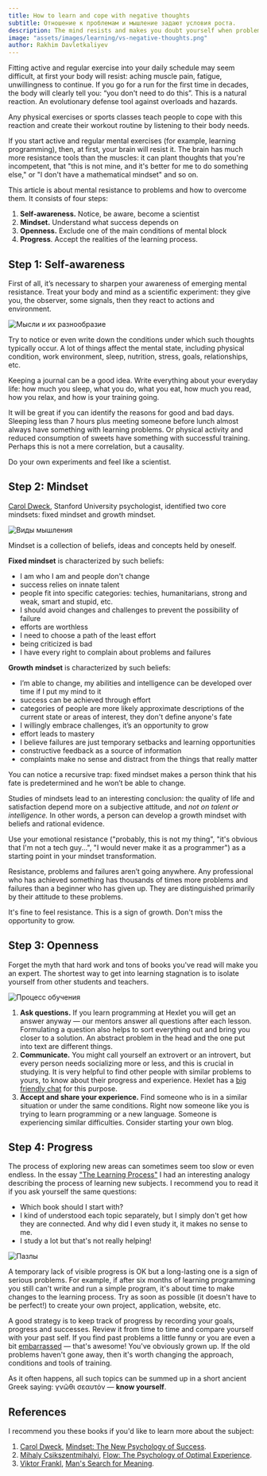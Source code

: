 ```yaml
---
title: How to learn and cope with negative thoughts  
subtitle: Отношение к проблемам и мышление задают условия роста.
description: The mind resists and makes you doubt yourself when problems arise. It is ok. You need to learn to perceive it.
image: "assets/images/learning/vs-negative-thoughts.png"
author: Rakhim Davletkaliyev
---
```


Fitting active and regular exercise into your daily schedule may seem difficult, at first your body will resist: aching muscle pain, fatigue, unwillingness to continue. If you go for a run for the first time in decades, the body will clearly tell you: “you don't need to do this”. This is a natural reaction. An evolutionary defense tool against overloads and hazards.

Any physical exercises or sports classes teach people to cope with this reaction and create their workout routine by listening to their body needs.

If you start active and regular mental exercises (for example, learning programming), then, at first, your brain will resist it. The brain has much more resistance tools than the muscles: it can plant thoughts that you're incompetent, that "this is not mine, and it's better for me to do something else," or "I don't have a mathematical mindset" and so on.

This article is about mental resistance to problems and how to overcome them. It consists of four steps:

1. **Self-awareness.** Notice, be aware, become a scientist
2. **Mindset.** Understand what success depends on
3. **Openness.** Exclude one of the main conditions of mental block
4. **Progress**. Accept the realities of the learning process.

## Step 1: Self-awareness

First of all, it’s necessary to sharpen your awareness of emerging mental resistance. Treat your body and mind as a scientific experiment: they give you, the observer, some signals, then they react to actions and environment.

![Мысли и их разнообразие](/assets/images/learning/learning_1.png)

Try to notice or even write down the conditions under which such thoughts typically occur. A lot of things affect the mental state, including physical condition, work environment, sleep, nutrition, stress, goals, relationships, etc.

Keeping a journal can be a good idea. Write everything about your everyday life: how much you sleep, what you do, what you eat, how much you read, how you relax, and how is your training going.

It will be great if you can identify the reasons for good and bad days. Sleeping less than 7 hours plus meeting someone before lunch almost always have something with learning problems. Or physical activity and reduced consumption of sweets have something with successful training. Perhaps this is not a mere correlation, but a causality.

Do your own experiments and feel like a scientist.

## Step 2: Mindset

[Carol Dweck](https://en.wikipedia.org/wiki/Carol_Dweck), Stanford University psychologist, identified two core mindsets: fixed mindset and growth mindset.

![Виды мышления](/assets/images/learning/learning_2.png)

Mindset is a collection of beliefs, ideas and concepts held by oneself.

**Fixed mindset** is characterized by such beliefs:

- I am who I am and people don't change
- success relies on innate talent
- people fit into specific categories: techies, humanitarians, strong and weak, smart and stupid, etc.
- I should avoid changes and challenges to prevent the possibility of failure
- efforts are worthless
- I need to choose a path of the least effort
- being criticized is bad
- I have every right to complain about problems and failures

**Growth** **mindset** is characterized by such beliefs:

- I’m able to change, my abilities and intelligence can be developed over time if I put my mind to it
- success can be achieved through effort
- categories of people are more likely approximate descriptions of the current state or areas of interest, they don't define anyone's fate
- I willingly embrace challenges, it’s an opportunity to grow
- effort leads to mastery
- I believe failures are just temporary setbacks and learning opportunities
- constructive feedback as a source of information
- complaints make no sense and distract from the things that really matter

You can notice a recursive trap: fixed mindset makes a person think that his fate is predetermined and he won’t be able to change.

Studies of mindsets lead to an interesting conclusion: the quality of life and satisfaction depend more on a subjective attitude, and *not on talent or intelligence.* In other words, a person can develop a growth mindset with beliefs and rational evidence.

Use your emotional resistance ("probably, this is not my thing", "it's obvious that I'm not a tech guy...", "I would never make it as a programmer") as a starting point in your mindset transformation.

Resistance, problems and failures aren’t going anywhere. Any professional who has achieved something has thousands of times more problems and failures than a beginner who has given up. They are distinguished primarily by their attitude to these problems.

It's fine to feel resistance. This is a sign of growth. Don't miss the opportunity to grow.

## **Step 3: Openness**

Forget the myth that hard work and tons of books you've read will make you an expert. The shortest way to get into learning stagnation is to isolate yourself from other students and teachers.

![Процесс обучения](/assets/images/learning/learning_3.png)

1. **Ask questions.** If you learn programming at Hexlet you will get an answer anyway — our mentors answer all questions after each lesson. Formulating a question also helps to sort everything out and bring you closer to a solution. An abstract problem in the head and the one put into text are different things.
2. **Communicate.** You might call yourself an extrovert or an introvert, but every person needs socializing more or less, and this is crucial in studying. It is very helpful to find other people with similar problems to yours, to know about their progress and experience. Hexlet has a [big friendly chat](https://slack.hexlet.io) for this purpose.
3. **Accept and share your experience.** Find someone who is in a similar situation or under the same conditions. Right now someone like you is trying to learn programming or a new language. Someone is experiencing similar difficulties. Consider starting your own blog.

## **Step 4: Progress**

The process of exploring new areas can sometimes seem too slow or even endless. In the essay ["The Learning Process"](https://rakhim.org/process-of-learning/) I had an interesting analogy describing the process of learning new subjects. I recommend you to read it if you ask yourself the same questions:

- Which book should I start with?
- I kind of understood each topic separately, but I simply don't get how they are connected. And why did I even study it, it makes no sense to me.
- I study a lot but that's not really helping!

![Пазлы](/assets/images/learning/learning_4.png)

<!-- I also advise you to read Kirill Mokevnin's article on [effective reading of professional literature.](https://ru.hexlet.io/blog/posts/how-to-read-books) --->

A temporary lack of visible progress is OK but a long-lasting one is a sign of serious problems. For example, if after six months of learning programming you still can't write and run a simple program, it's about time to make changes to the learning process. Try as soon as possible (it doesn't have to be perfect!) to create your own project, application, website, etc.

A good strategy is to keep track of progress by recording your goals, progress and successes. Review it from time to time and compare yourself with your past self. If you find past problems a little funny or you are even a bit [embarrassed](https://hello.rakh.im/how_to_evaluate_personal_growth/) — that's awesome! You've obviously grown up. If the old problems haven't gone away, then it's worth changing the approach, conditions and tools of training.

As it often happens, all such topics can be summed up in a short ancient Greek saying: γνῶθι σεαυτόν — **know yourself**.

## ****References****

I recommend you these books if you'd like to learn more about the subject:

1. [Carol Dweck](https://en.wikipedia.org/wiki/Carol_Dweck#References), [Mindset: The New Psychology of Success](https://www.amazon.com/Mindset-Psychology-Carol-S-Dweck/dp/0345472322).
2. [Mihaly Csikszentmihalyi](https://en.wikipedia.org/wiki/Mihaly_Csikszentmihalyi), [Flow: The Psychology of Optimal Experience](https://www.amazon.com/Flow-Psychology-Experience-Perennial-Classics/dp/0061339202/ref=sr_1_1?crid=2SNPIPBAN139T&keywords=flow+the+psychology+of+optimal+experience&qid=1650616340&s=books&sprefix=Flow%3A+The+Psychology+of+Optimal+Experience%2Cstripbooks-intl-ship%2C217&sr=1-1).
3. [Viktor Frankl](https://en.wikipedia.org/wiki/Viktor_Frankl), [Man's Search for Meaning](https://www.amazon.com/Mans-Search-Meaning-Viktor-Frankl/dp/0807014273/ref=sr_1_1?crid=1EYLE5AI3M18L&keywords=Man%27s+Search+for+Meaning&qid=1650616396&s=books&sprefix=man%27s+search+for+meaning%2Cstripbooks-intl-ship%2C210&sr=1-1).
